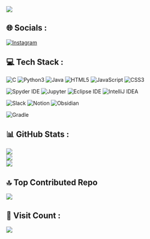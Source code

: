 <a href="https://github.com/devxb/gitanimals">
  <img src="https://render.gitanimals.org/farms/Bulgogi-Pizza"/>
</a>

## 🌐 Socials :
[![Instagram](https://img.shields.io/badge/Instagram-%23E4405F.svg?style=for-the-badge?logo=Instagram&logoColor=white)]([https://www.instagram.com/__eastman/])



## 💻 Tech Stack :
![C](https://img.shields.io/badge/-C-A8B9CC.svg?style=for-the-badge&logo=C&logoColor=white) 
![Python3](https://img.shields.io/badge/-Python-3776AB?style=for-the-badge&logo=Python&logoColor=white) 
![Java](https://img.shields.io/badge/Java-%23ED8B00.svg?style=for-the-badge&logo=java&logoColor=white) 
![HTML5](https://img.shields.io/badge/html5-%23E34F26.svg?style=for-the-badge&logo=html5&logoColor=white) 
![JavaScript](https://img.shields.io/badge/javascript-%23323330.svg?style=for-the-badge&logo=javascript&logoColor=%23F7DF1E) 
![CSS3](https://img.shields.io/badge/css3-%231572B6.svg?style=for-the-badge&logo=css3&logoColor=white)

![Spyder IDE](https://img.shields.io/badge/-SpyderIDE-FF0000.svg?style=for-the-badge&logo=SpyderIDE&logoColor=white)
![Jupyter](https://img.shields.io/badge/-Jupyter-F37626.svg?style=for-the-badge&logo=Jupyter&logoColor=white)
![Eclipse IDE](https://img.shields.io/badge/-eclipse-2C2255.svg?style=for-the-badge&logo=eclipse&logoColor=white)
![IntelliJ IDEA](https://img.shields.io/badge/-IntelliJIDEA-000000.svg?style=for-the-badge&logo=IntelliJIDEA&logoColor=white)

![Slack](https://img.shields.io/badge/-Slack-4A154B.svg?style=for-the-badge&logo=slack&logoColor=white) 
![Notion](https://img.shields.io/badge/-Notion-000000.svg?style=for-the-badge&logo=Notion&logoColor=white) 
![Obsidian](https://img.shields.io/badge/-Obsidian-7C3AED.svg?style=for-the-badge&logo=Obsidian&logoColor=white) 

![Gradle](https://img.shields.io/badge/Gradle-02303A.svg?style=for-the-badge&logo=Gradle&logoColor=white)



## 📊 GitHub Stats :
![](https://github-readme-stats.vercel.app/api?username=Bulgogi-Pizza&theme=vue&hide_border=false&include_all_commits=false&count_private=false)<br/>
![](https://github-readme-stats.vercel.app/api/top-langs/?username=Bulgogi-Pizza&theme=vue&hide_border=false&include_all_commits=false&count_private=false&layout=compact)<br/>
![](https://github-readme-streak-stats.herokuapp.com/?user=Bulgogi-Pizza&theme=vue&hide_border=false)<br/>


## 🔝 Top Contributed Repo
![](https://github-contributor-stats.vercel.app/api?username=Bulgogi-Pizza&limit=5&theme=vue&combine_all_yearly_contributions=true)



## 👀 Visit Count :
<a href="https://visitcount.itsvg.in">
  <img src="https://visitcount.itsvg.in/api?id=Bulgogi-Pizza&label=Profile%20Views&color=3&pretty=true" />
</a>

<!---
Bulgogi-Pizza/Bulgogi-Pizza is a ✨ special ✨ repository because its `README.md` (this file) appears on your GitHub profile.
You can click the Preview link to take a look at your changes.
--->
